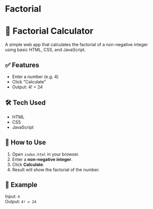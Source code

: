 # Factorial
# 🔢 Factorial Calculator

A simple web app that calculates the factorial of a non-negative integer using basic HTML, CSS, and JavaScript.

## ✅ Features

- Enter a number (e.g. 4)
- Click "Calculate"
- Output: 4! = 24

## 🛠️ Tech Used

- HTML
- CSS
- JavaScript

## 🚀 How to Use

1. Open `index.html` in your browser.
2. Enter a **non-negative integer**.
3. Click **Calculate**.
4. Result will show the factorial of the number.

## 🧠 Example

Input: `4`  
Output: `4! = 24`
